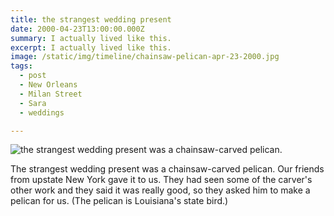 ```yaml
---
title: the strangest wedding present
date: 2000-04-23T13:00:00.000Z
summary: I actually lived like this.
excerpt: I actually lived like this.
image: /static/img/timeline/chainsaw-pelican-apr-23-2000.jpg
tags:
  - post
  - New Orleans
  - Milan Street
  - Sara
  - weddings

---
```


![the strangest wedding present was a chainsaw-carved pelican.](/static/img/timeline/chainsaw-pelican-apr-23-2000.jpg "the strangest wedding present was a chainsaw-carved pelican")

The strangest wedding present was a chainsaw-carved pelican. Our friends from upstate New York gave it to us. They had seen some of the carver's other work and they said it was really good, so they asked him to make a pelican for us. (The pelican is Louisiana's state bird.)
